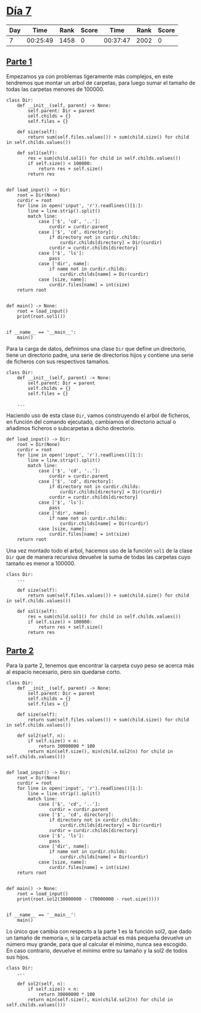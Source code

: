 
# [Día 7](./)

| Day | Time     | Rank | Score | Time     | Rank | Score |
|-----|----------|------|-------|----------|------|-------|
|   7 | 00:25:49 | 1458 |     0 | 00:37:47 | 2002 |     0 |

## [Parte 1](./Sol1.py)

Empezamos ya con problemas ligeramente más complejos, en este tendremos que
montar un arbol de carpetas, para luego sumar el tamaño de todas las carpetas 
menores de 100000.

```python3
class Dir:
    def __init__(self, parent) -> None:
        self.parent: Dir = parent
        self.childs = {}
        self.files = {}

    def size(self):
        return sum(self.files.values()) + sum(child.size() for child in self.childs.values())

    def sol1(self):
        res = sum(child.sol1() for child in self.childs.values())
        if self.size() < 100000:
            return res + self.size()
        return res


def load_input() -> Dir:
    root = Dir(None)
    curdir = root
    for line in open('input', 'r').readlines()[1:]:
        line = line.strip().split()
        match line:
            case ['$', 'cd', '..']:
                curdir = curdir.parent
            case ['$', 'cd', directory]:
                if directory not in curdir.childs:
                    curdir.childs[directory] = Dir(curdir)
                curdir = curdir.childs[directory]
            case ['$', 'ls']:
                pass
            case ['dir', name]:
                if name not in curdir.childs:
                    curdir.childs[name] = Dir(curdir)
            case [size, name]:
                curdir.files[name] = int(size)
    return root


def main() -> None:
    root = load_input()
    print(root.sol1())


if __name__ == '__main__':
    main()
```

Para la carga de datos, definimos una clase `Dir` que define un directorio, tiene
un directorio padre, una serie de directorios hijos y contiene una serie de
ficheros con sus respectivos tamaños.

```python3
class Dir:
    def __init__(self, parent) -> None:
        self.parent: Dir = parent
        self.childs = {}
        self.files = {}

    ...
```

Haciendo uso de esta clase `Dir`, vamos construyendo el arbol de ficheros,
en función del comando ejecutado, cambiamos el directorio actual o añadimos ficheros
o subcarpetas a dicho directorio.

```python3
def load_input() -> Dir:
    root = Dir(None)
    curdir = root
    for line in open('input', 'r').readlines()[1:]:
        line = line.strip().split()
        match line:
            case ['$', 'cd', '..']:
                curdir = curdir.parent
            case ['$', 'cd', directory]:
                if directory not in curdir.childs:
                    curdir.childs[directory] = Dir(curdir)
                curdir = curdir.childs[directory]
            case ['$', 'ls']:
                pass
            case ['dir', name]:
                if name not in curdir.childs:
                    curdir.childs[name] = Dir(curdir)
            case [size, name]:
                curdir.files[name] = int(size)
    return root
```

Una vez montado todo el arbol, hacemos uso de la función `sol1` de la clase `Dir`
que de manera recursiva devuelve la suma de todas las carpetas cuyo tamaño es menor
a 100000.

```python3
class Dir:
    ...

    def size(self):
        return sum(self.files.values()) + sum(child.size() for child in self.childs.values())

    def sol1(self):
        res = sum(child.sol1() for child in self.childs.values())
        if self.size() < 100000:
            return res + self.size()
        return res
```

## [Parte 2](./Sol2.py)

Para la parte 2, tenemos que encontrar la carpeta cuyo peso se acerca más al
espacio necesario, pero sin quedarse corto.

```python3
class Dir:
    def __init__(self, parent) -> None:
        self.parent: Dir = parent
        self.childs = {}
        self.files = {}

    def size(self):
        return sum(self.files.values()) + sum(child.size() for child in self.childs.values())
  
    def sol2(self, n):
        if self.size() < n:
            return 30000000 * 100
        return min(self.size(), min(child.sol2(n) for child in self.childs.values()))


def load_input() -> Dir:
    root = Dir(None)
    curdir = root
    for line in open('input', 'r').readlines()[1:]:
        line = line.strip().split()
        match line:
            case ['$', 'cd', '..']:
                curdir = curdir.parent
            case ['$', 'cd', directory]:
                if directory not in curdir.childs:
                    curdir.childs[directory] = Dir(curdir)
                curdir = curdir.childs[directory]
            case ['$', 'ls']:
                pass
            case ['dir', name]:
                if name not in curdir.childs:
                    curdir.childs[name] = Dir(curdir)
            case [size, name]:
                curdir.files[name] = int(size)
    return root


def main() -> None:
    root = load_input()
    print(root.sol2(30000000 - (70000000 - root.size())))


if __name__ == '__main__':
    main()
```

Lo único que cambia con respecto a la parte 1 es la función sol2, que dado un tamaño
de memoria `n`, si la carpeta actual es más pequeña devuelve un número muy grande,
para que al calcular el mínimo, nunca sea escogido. En caso contrario, devuelve 
el mínimo entre su tamaño y la sol2 de todos sus hijos.

```python3
class Dir:
    ...

    def sol2(self, n):
        if self.size() < n:
            return 30000000 * 100
        return min(self.size(), min(child.sol2(n) for child in self.childs.values()))
```

